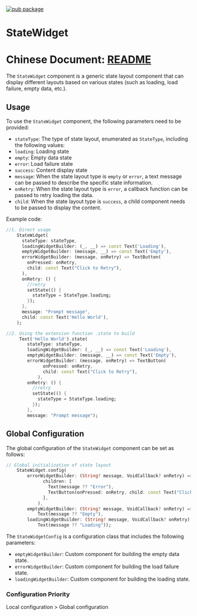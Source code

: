 [![pub package](https://img.shields.io/pub/v/state_widget.svg)](https://pub.dev/packages/state_widget)
# StateWidget

# Chinese Document: [README](./README_CN.md)

The `StateWidget` component is a generic state layout component that can display different layouts based on various states (such as loading, load failure, empty data, etc.).

## Usage

To use the `StateWidget` component, the following parameters need to be provided:

- `stateType`: The type of state layout, enumerated as `StateType`, including the following values:
- `loading`: Loading state
- `empty`: Empty data state
- `error`: Load failure state
- `success`: Content display state
- `message`: When the state layout type is `empty` or `error`, a text message can be passed to describe the specific state information.
- `onRetry`: When the state layout type is `error`, a callback function can be passed to retry loading the data.
- `child`: When the state layout type is `success`, a child component needs to be passed to display the content.

Example code:

```dart
//1. Direct usage
    StateWidget(
      stateType: stateType,
      loadingWidgetBuilder: (_, __) => const Text('Loading'),
      emptyWidgetBuilder: (message, __) => const Text('Empty'),
      errorWidgetBuilder: (message, onRetry) => TextButton(
        onPressed: onRetry,
        child: const Text("Click to Retry"),
      ),
      onRetry: () {
        //retry
        setState(() {
          stateType = StateType.loading;
        });
      },
      message: "Prompt message",
      child: const Text('Hello World'),
    );

//2. Using the extension function .state to build
     Text('Hello World').state(
        stateType: stateType,
        loadingWidgetBuilder: (_, __) => const Text('Loading'),
        emptyWidgetBuilder: (message, __) => const Text('Empty'),
        errorWidgetBuilder: (message, onRetry) => TextButton(
              onPressed: onRetry,
              child: const Text("Click to Retry"),
            ),
        onRetry: () {
          //retry
          setState(() {
            stateType = StateType.loading;
          });
        },
        message: "Prompt message");

```

## Global Configuration

The global configuration of the `StateWidget` component can be set as follows:

```dart
// Global initialization of state layout
    StateWidget.config(
        errorWidgetBuilder: (String? message, VoidCallback? onRetry) => Column(
              children: [
                Text(message ?? "Error"),
                TextButton(onPressed: onRetry, child: const Text("Click to Retry"))
              ],
            ),
        emptyWidgetBuilder: (String? message, VoidCallback? onRetry) =>
            Text(message ?? "Empty"),
        loadingWidgetBuilder: (String? message, VoidCallback? onRetry) =>
            Text(message ?? "Loading"));

```

The `StateWidgetConfig` is a configuration class that includes the following parameters:

- `emptyWidgetBuilder`: Custom component for building the empty data state.
- `errorWidgetBuilder`: Custom component for building the load failure state.
- `loadingWidgetBuilder`: Custom component for building the loading state.

### Configuration Priority

Local configuration > Global configuration